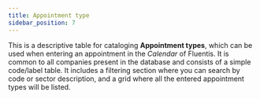 ```yaml
---
title: Appointment type
sidebar_position: 7
---
```


This is a descriptive table for cataloging **Appointment types**, which can be used when entering an appointment in the *Calendar* of Fluentis. It is common to all companies present in the database and consists of a simple code/label table. It includes a filtering section where you can search by code or sector description, and a grid where all the entered appointment types will be listed.